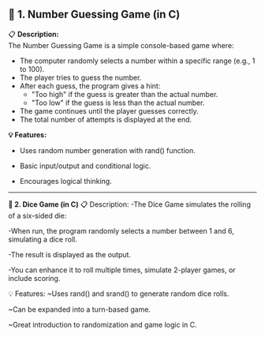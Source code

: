 ## 🎯 1. Number Guessing Game (in C)

📋 **Description:**  
The Number Guessing Game is a simple console-based game where:  
- The computer randomly selects a number within a specific range (e.g., 1 to 100).  
- The player tries to guess the number.  
- After each guess, the program gives a hint:  
  - "Too high" if the guess is greater than the actual number.  
  - "Too low" if the guess is less than the actual number.  
- The game continues until the player guesses correctly.  
- The total number of attempts is displayed at the end.


**💡 Features:**
  - Uses random number generation with rand() function.

  - Basic input/output and conditional logic.

  - Encourages logical thinking.


  ------------------------------------------------------------------------------------------------


  **🎲 2. Dice Game (in C)**
📋 Description:
  -The Dice Game simulates the rolling of a six-sided die:

  -When run, the program randomly selects a number between 1 and 6, simulating a dice roll.

  -The result is displayed as the output.

  -You can enhance it to roll multiple times, simulate 2-player games, or include scoring.

💡 Features:
  ~Uses rand() and srand() to generate random dice rolls.

  ~Can be expanded into a turn-based game.

  ~Great introduction to randomization and game logic in C.


